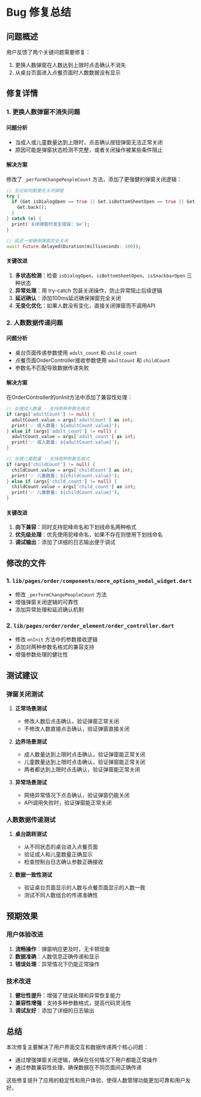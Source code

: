 # Bug 修复总结

## 问题概述
用户反馈了两个关键问题需要修复：
1. 更换人数弹窗在人数达到上限时点击确认不消失
2. 从桌台页面进入点餐页面时人数数据没有显示

## 修复详情

### 1. 更换人数弹窗不消失问题

#### 问题分析
- 当成人或儿童数量达到上限时，点击确认按钮弹窗无法正常关闭
- 原因可能是弹窗状态检测不完整，或者关闭操作被某些条件阻止

#### 解决方案
修改了 `_performChangePeopleCount` 方法，添加了更强健的弹窗关闭逻辑：

```dart
// 无论如何都要先关闭弹窗
try {
  if (Get.isDialogOpen == true || Get.isBottomSheetOpen == true || Get.isSnackbarOpen == true) {
    Get.back();
  }
} catch (e) {
  print('关闭弹窗时发生错误: $e');
}

// 延迟一帧确保弹窗完全关闭
await Future.delayed(Duration(milliseconds: 100));
```

#### 关键改进
1. **多状态检测**：检查 `isDialogOpen`、`isBottomSheetOpen`、`isSnackbarOpen` 三种状态
2. **异常处理**：用 try-catch 包装关闭操作，防止异常阻止后续逻辑
3. **延迟确认**：添加100ms延迟确保弹窗完全关闭
4. **无变化优化**：如果人数没有变化，直接关闭弹窗而不调用API

### 2. 人数数据传递问题

#### 问题分析
- 桌台页面传递参数使用 `adult_count` 和 `child_count`
- 点餐页面OrderController接收参数使用 `adultCount` 和 `childCount`
- 参数名不匹配导致数据传递失败

#### 解决方案
在OrderController的onInit方法中添加了兼容性处理：

```dart
// 处理成人数量 - 支持两种参数名格式
if (args['adultCount'] != null) {
  adultCount.value = args['adultCount'] as int;
  print('✅ 成人数量: ${adultCount.value}');
} else if (args['adult_count'] != null) {
  adultCount.value = args['adult_count'] as int;
  print('✅ 成人数量: ${adultCount.value}');
}

// 处理儿童数量 - 支持两种参数名格式
if (args['childCount'] != null) {
  childCount.value = args['childCount'] as int;
  print('✅ 儿童数量: ${childCount.value}');
} else if (args['child_count'] != null) {
  childCount.value = args['child_count'] as int;
  print('✅ 儿童数量: ${childCount.value}');
}
```

#### 关键改进
1. **向下兼容**：同时支持驼峰命名和下划线命名两种格式
2. **优先级处理**：优先使用驼峰命名，如果不存在则使用下划线命名
3. **调试输出**：添加了详细的日志输出便于调试

## 修改的文件

### 1. `lib/pages/order/components/more_options_modal_widget.dart`
- 修改 `_performChangePeopleCount` 方法
- 增强弹窗关闭逻辑的可靠性
- 添加异常处理和延迟确认机制

### 2. `lib/pages/order/order_element/order_controller.dart`
- 修改 `onInit` 方法中的参数接收逻辑
- 添加对两种参数名格式的兼容支持
- 增强参数处理的健壮性

## 测试建议

### 弹窗关闭测试
1. **正常场景测试**
   - 修改人数后点击确认，验证弹窗正常关闭
   - 不修改人数直接点击确认，验证弹窗直接关闭

2. **边界场景测试**
   - 成人数量达到上限时点击确认，验证弹窗能正常关闭
   - 儿童数量达到上限时点击确认，验证弹窗能正常关闭
   - 两者都达到上限时点击确认，验证弹窗能正常关闭

3. **异常场景测试**
   - 网络异常情况下点击确认，验证弹窗仍能关闭
   - API调用失败时，验证弹窗能正常关闭

### 人数数据传递测试
1. **桌台跳转测试**
   - 从不同状态的桌台进入点餐页面
   - 验证成人和儿童数量正确显示
   - 检查控制台日志确认参数正确接收

2. **数据一致性测试**
   - 验证桌台页面显示的人数与点餐页面显示的人数一致
   - 测试不同人数组合的传递准确性

## 预期效果

### 用户体验改进
1. **流畅操作**：弹窗响应更及时，无卡顿现象
2. **数据准确**：人数信息正确传递和显示
3. **错误处理**：异常情况下仍能正常操作

### 技术改进
1. **健壮性提升**：增强了错误处理和异常恢复能力
2. **兼容性增强**：支持多种参数格式，提高代码灵活性
3. **调试友好**：添加了详细的日志输出

## 总结

本次修复主要解决了用户界面交互和数据传递两个核心问题：
- 通过增强弹窗关闭逻辑，确保在任何情况下用户都能正常操作
- 通过参数兼容性处理，确保数据在不同页面间正确传递

这些修复提升了应用的稳定性和用户体验，使得人数管理功能更加可靠和用户友好。



